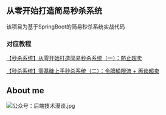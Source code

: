 ## 从零开始打造简易秒杀系统

该项目为基于SpringBoot的简易秒杀系统实战代码

### 对应教程

[【秒杀系统】从零开始打造简易秒杀系统（一）：防止超卖](https://blog.csdn.net/qqxx6661/article/details/104720424)

[【秒杀系统】零基础上手秒杀系统（二）：令牌桶限流 + 再谈超卖](https://blog.csdn.net/qqxx6661/article/details/104862144)

## About me

![公众号：后端技术漫谈.jpg](http://ww1.sinaimg.cn/large/8de6a3d3gy1g8xtwmv7bzj20hq079t92.jpg)

